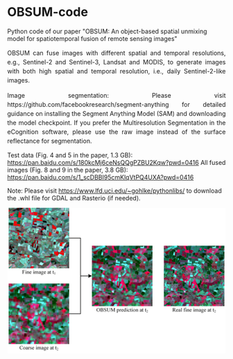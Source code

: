 # OBSUM-code
Python code of our paper "OBSUM: An object-based spatial unmixing model for spatiotemporal fusion of remote sensing images"<br>
<p align = "justify" style="line-height:150%">OBSUM can fuse images with different spatial and temporal resolutions, e.g., Sentinel-2 and Sentinel-3, Landsat and MODIS, to generate images with both high spatial and temporal resolution, i.e., daily Sentinel-2-like images.<br></p>
<p align = "justify" style="line-height:150%">Image segmentation: Please visit https://github.com/facebookresearch/segment-anything for detailed guidance on installing the Segment Anything Model (SAM) and downloading the model checkpoint. If you prefer the Multiresolution Segmentation in the eCognition software, please use the raw image instead of the surface reflectance for segmentation.<br></p>

Test data (Fig. 4 and 5 in the paper, 1.3 GB): https://pan.baidu.com/s/180kcMj6ceNsQQgPZBU2Kqw?pwd=0416
All fused images (Fig. 8 and 9 in the paper, 3.8 GB): https://pan.baidu.com/s/1_scDBBI95cmKlqVtPQ4UXA?pwd=0416

Note: Please visit https://www.lfd.uci.edu/~gohlke/pythonlibs/ to download the .whl file for GDAL and Rasterio (if needed).

![image](https://github.com/HoucaiGuo/OBSUM-code/blob/main/OBSUM-Github.png)
